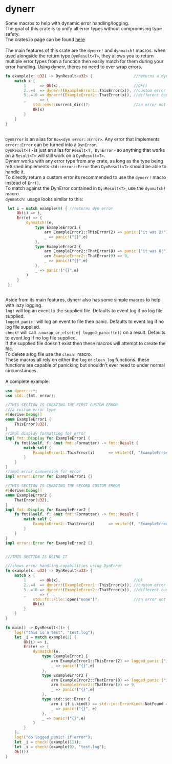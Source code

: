 # dynerr

Some macros to help with dynamic error handling/logging.\
The goal of this crate is to unify all error types without compromising type safety.\
The crates.io page can be found [here](https://crates.io/crates/dynerr)\
\
The main features of this crate are the `dynerr!` and `dynmatch!` macros. when used alongside the return type `DynResult<T>`, they allows you to return multiple error types from a function then easily match for them during your error handling. Using dynerr, theres no need to ever wrap errors.

```rust
fn example(x: u32) -> DynResult<u32> {                  //returns a dynamic result
    match x {
        1      => Ok(x),                                //Ok()
        2..=4  => dynerr!(ExampleError1::ThisError(x)), //custom error
        5..=10 => dynerr!(ExampleError2::ThatError(x)), //different custom error
        _      => {
            std::env::current_dir()?;                   //an error not even defined by you!
            Ok(x)
        }
    }
}
```

\
`DynError` is an alias for `Box<dyn error::Error>`. Any error that implements `error::Error` can be turned into a `DynError`.\
`DynResult<T>` is just an alias for `Result<T, DynError>` so anything that works on a `Result<T>` will still work on a `DynResult<T>`.\
Dynerr works with any error type from any crate, as long as the type being returned implements `std::error::Error` then `DynResult<T>` should be able to handle it.\
To directly return a custom error its recommended to use the `dynerr!` macro instead of `Err()`.\
To match against the DynError contained in `DynResult<T>`, use the `dynmatch!` macro.\
`dynmatch!` usage looks similar to this:

```rust
 let i = match example(9) { //returns dyn error
     Ok(i) => i,
     Err(e) => {
         dynmatch!(e,                                                    //the error to match
             type ExampleError1 {                                        //enum error type
                 arm ExampleError1::ThisError(2) => panic!("it was 2!"), //arm [pattern] => {code}
                 _ => panic!("{}",e)                                     //_ => {code}
             },
             type ExampleError2 {                                        //another enum error type
                 arm ExampleError2::ThatError(8) => panic!("it was 8!"), //more arms to match against
                 arm ExampleError2::ThatError(9) => 9,
                 _ => panic!("{}",e)                                     //a final exhaustive match
             },
             _ => panic!("{}",e)                                         //final exhaustive match if type not found
         )
     }
 };
```

\
Aside from its main features, dynerr also has some simple macros to help with lazy logging.\
`log!` will log an event to the supplied file. Defaults to event.log if no log file supplied.\
`logged_panic!` will log an event to file then panic. Defaults to event.log if no log file supplied.\
`check!` will call `.unwrap_or_else(|e| logged_panic!(e))` on a result. Defaults to event.log if no log file supplied.\
If the supplied file doesn't exist then these macros will attempt to create the file.\
To delete a log file use the `clean!` macro.\
These macros all rely on either the `log` or `clean_log` functions. these functions are capable of panicking but shouldn't ever need to under normal circumstances.
\
\
A complete example:

```rust
use dynerr::*;
use std::{fmt, error};

//THIS SECTION IS CREATING THE FIRST CUSTOM ERROR
///a custom error type
#[derive(Debug)]
enum ExampleError1 {
    ThisError(u32),
}
//impl display formatting for error
impl fmt::Display for ExampleError1 {
    fn fmt(&self, f: &mut fmt::Formatter) -> fmt::Result {
        match self {
            ExampleError1::ThisError(i)      => write!(f, "ExampleError1::ThisError: {}",i),
        }
    }
}
//impl error conversion for error
impl error::Error for ExampleError1 {}

//THIS SECTION IS CREATING THE SECOND CUSTOM ERROR
#[derive(Debug)]
enum ExampleError2 {
    ThatError(u32),
}
impl fmt::Display for ExampleError2 {
    fn fmt(&self, f: &mut fmt::Formatter) -> fmt::Result {
        match self {
            ExampleError2::ThatError(i)      => write!(f, "ExampleError2::ThatError: {}",i),
        }
    }
}
impl error::Error for ExampleError2 {}


///THIS SECTION IS USING IT

///shows error handling capabilities using DynError
fn example(x: u32) -> DynResult<u32> {
    match x {
        1      => Ok(x),                                //Ok
        2..=4  => dynerr!(ExampleError1::ThisError(x)), //custom error
        5..=10 => dynerr!(ExampleError2::ThatError(x)), //different custom error
        _      => {
            std::fs::File::open("none")?;               //an error not even defined by you!
            Ok(x)
        }
    }
}

fn main() -> DynResult<()> {
    log!("this is a test", "test.log");
    let _i = match example(2) {
        Ok(i) => i,
        Err(e) => {
            dynmatch!(e,                                                                        //the DynError to be matched
                type ExampleError1 {                                                            //an error type
                    arm ExampleError1::ThisError(2) => logged_panic!("it was 2!"),              //arm [pattern] => {code}
                    _ => panic!("{}",e)                                                         //_ => {code}
                },
                type ExampleError2 {
                    arm ExampleError2::ThatError(8) => logged_panic!("it was 8!", "test.log"),
                    arm ExampleError2::ThatError(9) => 9,
                    _ => panic!("{}",e)
                },
                type std::io::Error {                                                           //an error type not defined by you
                    arm i if i.kind() == std::io::ErrorKind::NotFound => panic!("not found"),   //a match guard included in the match
                    _ => panic!("{}", e)
                },
                _ => panic!("{}",e)                                                             //what to do if error type isn't found
            )
        }
    };
    log!("do logged_panic! if error");
    let _i = check!(example(11));
    let _i = check!(example(9), "test.log");
    Ok(())
}
```
